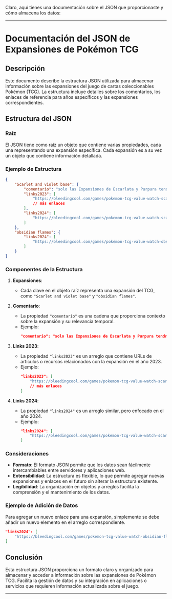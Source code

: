 Claro, aquí tienes una documentación sobre el JSON que proporcionaste y cómo almacena los datos:

---

# Documentación del JSON de Expansiones de Pokémon TCG

## Descripción

Este documento describe la estructura JSON utilizada para almacenar información sobre las expansiones del juego de cartas coleccionables Pokémon (TCG). La estructura incluye detalles sobre los comentarios, los enlaces de referencia para años específicos y las expansiones correspondientes.

## Estructura del JSON

### Raíz

El JSON tiene como raíz un objeto que contiene varias propiedades, cada una representando una expansión específica. Cada expansión es a su vez un objeto que contiene información detallada.

### Ejemplo de Estructura

```json
{
    "Scarlet and violet base": {
        "comentario": "solo las Expansiones de Escarlata y Purpura tendran desde 2023 sus precios las demas solo 2024 y posteriores",
        "links2023": [
            "https://bleedingcool.com/games/pokemon-tcg-value-watch-scarlet-violet-in-april-2023/",
            // más enlaces
        ],
        "links2024": [
            "https://bleedingcool.com/games/pokemon-tcg-value-watch-scarlet-violet-151-in-september-2024/"
        ]
    },
    "obsidian flames": {
        "links2024": [
            "https://bleedingcool.com/games/pokemon-tcg-value-watch-obsidian-flames-in-august-2024/"
        ]
    }
}
```

### Componentes de la Estructura

1. **Expansiones**: 
   - Cada clave en el objeto raíz representa una expansión del TCG, como `"Scarlet and violet base"` y `"obsidian flames"`.

2. **Comentario**:
   - La propiedad `"comentario"` es una cadena que proporciona contexto sobre la expansión y su relevancia temporal.
   - Ejemplo:
     ```json
     "comentario": "solo las Expansiones de Escarlata y Purpura tendran desde 2023 sus precios las demas solo 2024 y posteriores"
     ```

3. **Links 2023**:
   - La propiedad `"links2023"` es un arreglo que contiene URLs de artículos o recursos relacionados con la expansión en el año 2023.
   - Ejemplo:
     ```json
     "links2023": [
         "https://bleedingcool.com/games/pokemon-tcg-value-watch-scarlet-violet-in-april-2023/",
         // más enlaces
     ]
     ```

4. **Links 2024**:
   - La propiedad `"links2024"` es un arreglo similar, pero enfocado en el año 2024.
   - Ejemplo:
     ```json
     "links2024": [
         "https://bleedingcool.com/games/pokemon-tcg-value-watch-scarlet-violet-151-in-september-2024/"
     ]
     ```

### Consideraciones

- **Formato**: El formato JSON permite que los datos sean fácilmente intercambiables entre servidores y aplicaciones web.
- **Extensibilidad**: La estructura es flexible, lo que permite agregar nuevas expansiones y enlaces en el futuro sin alterar la estructura existente.
- **Legibilidad**: La organización en objetos y arreglos facilita la comprensión y el mantenimiento de los datos.

### Ejemplo de Adición de Datos

Para agregar un nuevo enlace para una expansión, simplemente se debe añadir un nuevo elemento en el arreglo correspondiente.

```json
"links2024": [
    "https://bleedingcool.com/games/pokemon-tcg-value-watch-obsidian-flames-in-september-2024/" // Nuevo enlace agregado
]
```

## Conclusión

Esta estructura JSON proporciona un formato claro y organizado para almacenar y acceder a información sobre las expansiones de Pokémon TCG. Facilita la gestión de datos y su integración en aplicaciones o servicios que requieren información actualizada sobre el juego.

--- 


